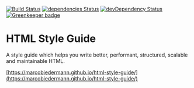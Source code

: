 [![Build Status](https://travis-ci.org/marcobiedermann/html-style-guide.svg?branch=master)](https://travis-ci.org/marcobiedermann/html-style-guide)
[![dependencies Status](https://david-dm.org/marcobiedermann/html-style-guide/status.svg)](https://david-dm.org/marcobiedermann/html-style-guide)
[![devDependency Status](https://david-dm.org/marcobiedermann/html-style-guide/dev-status.svg)](https://david-dm.org/marcobiedermann/html-style-guide?type=dev) [![Greenkeeper badge](https://badges.greenkeeper.io/marcobiedermann/html-style-guide.svg)](https://greenkeeper.io/)

# HTML Style Guide

A style guide which helps you write better, performant, structured, scalable and maintainable HTML.

[https://marcobiedermann.github.io/html-style-guide/](https://marcobiedermann.github.io/html-style-guide/)
